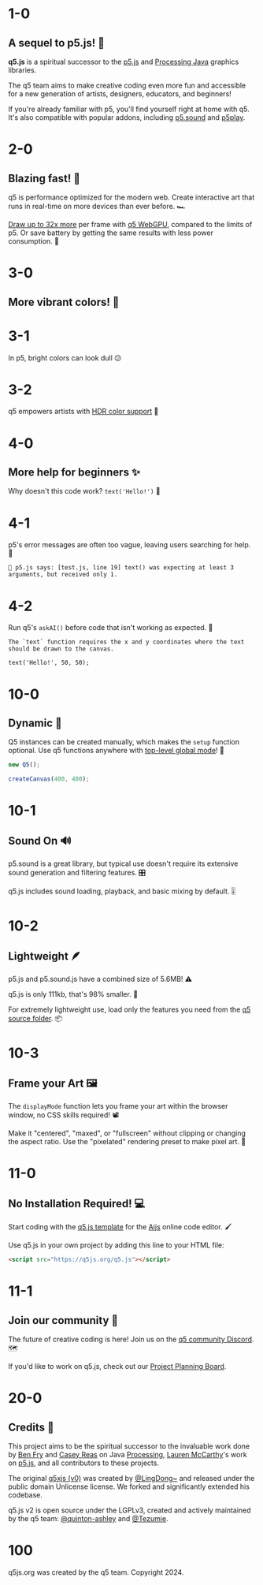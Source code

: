 # 1-0

## A sequel to p5.js! 🎉

**q5.js** is a spiritual successor to the [p5.js](https://p5js.org) and [Processing Java](https://processing.org/) graphics libraries.

The q5 team aims to make creative coding even more fun and accessible for a new generation of artists, designers, educators, and beginners!

If you're already familiar with p5, you'll find yourself right at home with q5. It's also compatible with popular addons, including [p5.sound](https://p5js.org/reference/#/libraries/p5.sound) and [p5play](https://p5play.org).

# 2-0

## Blazing fast! 🚀

q5 is performance optimized for the modern web. Create interactive art that runs in real-time on more devices than ever before. 🏎️

[Draw up to 32x more](https://github.com/q5js/q5.js/wiki/Developer-Log) per frame with [q5 WebGPU](https://developer.mozilla.org/docs/Web/API/WebGPU_API), compared to the limits of p5. Or save battery by getting the same results with less power consumption. 🌱

# 3-0

## More vibrant colors! 🎨

# 3-1

In p5, bright colors can look dull 😕

# 3-2

q5 empowers artists with [HDR color support](https://github.com/quinton-ashley/q5.js?tab=readme-ov-file#hdr-color-support) 🤩

# 4-0

## More help for beginners ✨

Why doesn't this code work? `text('Hello!')` 🤔

# 4-1

p5's error messages are often too vague, leaving users searching for help. 🙋

```
🌸 p5.js says: [test.js, line 19] text() was expecting at least 3 arguments, but received only 1.
```

# 4-2

Run q5's `askAI()` before code that isn't working as expected. 🤖

```
The `text` function requires the x and y coordinates where the text should be drawn to the canvas.

text('Hello!', 50, 50);
```

# 10-0

## Dynamic 🐙

Q5 instances can be created manually, which makes the `setup` function optional. Use q5 functions anywhere with [top-level global mode](https://github.com/q5js/q5.js/wiki/Top%E2%80%90Level-Global-Mode)! 👀

```js
new Q5();

createCanvas(400, 400);
```

# 10-1

## Sound On 🔊

p5.sound is a great library, but typical use doesn't require its extensive sound generation and filtering features. 🎛️

q5.js includes sound loading, playback, and basic mixing by default. 🎚️

# 10-2

## Lightweight 🪶

p5.js and p5.sound.js have a combined size of 5.6MB! ⚠️

q5.js is only 111kb, that's 98% smaller. 🌳

For extremely lightweight use, load only the features you need from the [q5 source folder](https://github.com/q5js/q5.js/tree/main/src). 📦

# 10-3

## Frame your Art 🖼️

The `displayMode` function lets you frame your art within the browser window, no CSS skills required! 📽️

Make it "centered", "maxed", or "fullscreen" without clipping or changing the aspect ratio. Use the "pixelated" rendering preset to make pixel art. 👾

# 11-0

## No Installation Required! 💻

Start coding with the [q5.js template](https://aijs.io/editor?user=quinton-ashley&project=logoSpin) for the [Aijs](https://aijs.io) online code editor. 🖌️

Use q5.js in your own project by adding this line to your HTML file:

```html
<script src="https://q5js.org/q5.js"></script>
```

# 11-1

## Join our community 🤝

The future of creative coding is here! Join us on the [q5 community Discord](https://discord.gg/QuxQYwGWuB). 🗺️

If you'd like to work on q5.js, check out our [Project Planning Board](https://github.com/orgs/q5js/projects/1/views/1).

# 20-0

## Credits 🌟

This project aims to be the spiritual successor to the invaluable work done by [Ben Fry](https://benfry.com) and [Casey Reas](https://x.com/REAS) on Java [Processing](https://processingfoundation.org/), [Lauren McCarthy](http://lauren-mccarthy.com)'s work on [p5.js](https://p5js.org), and all contributors to these projects.

The original [q5xjs (v0)](https://github.com/LingDong-/q5xjs) was created by [@LingDong~](https://github.com/LingDong-) and released under the public domain Unlicense license. We forked and significantly extended his codebase.

q5.js v2 is open source under the LGPLv3, created and actively maintained by the q5 team: [@quinton-ashley](https://github.com/quinton-ashley) and [@Tezumie](https://github.com/Tezumie).

# 100

q5js.org was created by the q5 team. Copyright 2024.

